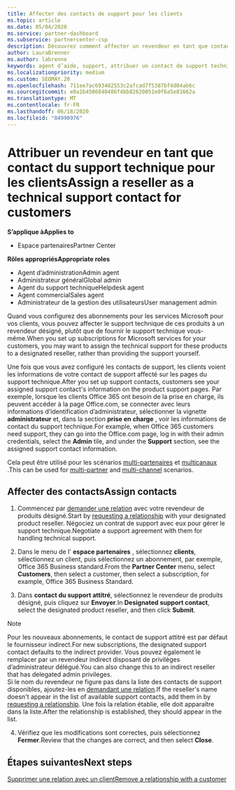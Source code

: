 ```yaml
---
title: Affecter des contacts de support pour les clients
ms.topic: article
ms.date: 05/04/2020
ms.service: partner-dashboard
ms.subservice: partnercenter-csp
description: Découvrez comment affecter un revendeur en tant que contact du support technique pour les clients qui ont des abonnements aux services Microsoft.
author: LauraBrenner
ms.author: labrenne
keywords: agent d’aide, support, attribuer un contact de support technique, contact de support attitré
ms.localizationpriority: medium
ms.custom: SEOMAY.20
ms.openlocfilehash: 711ee7ac693402553c2afcad7f5387bf4d04ab6c
ms.sourcegitcommit: e0a1b4506840486f4bb82620051e0f6a5e81662a
ms.translationtype: MT
ms.contentlocale: fr-FR
ms.lasthandoff: 06/18/2020
ms.locfileid: "84990976"
---
```

# <a name="assign-a-reseller-as-a-technical-support-contact-for-customers"></a><span data-ttu-id="ab7c5-104">Attribuer un revendeur en tant que contact du support technique pour les clients</span><span class="sxs-lookup"><span data-stu-id="ab7c5-104">Assign a reseller as a technical support contact for customers</span></span>

<span data-ttu-id="ab7c5-105">**S’applique à**</span><span class="sxs-lookup"><span data-stu-id="ab7c5-105">**Applies to**</span></span>

- <span data-ttu-id="ab7c5-106">Espace partenaires</span><span class="sxs-lookup"><span data-stu-id="ab7c5-106">Partner Center</span></span>

<span data-ttu-id="ab7c5-107">**Rôles appropriés**</span><span class="sxs-lookup"><span data-stu-id="ab7c5-107">**Appropriate roles**</span></span>

- <span data-ttu-id="ab7c5-108">Agent d’administration</span><span class="sxs-lookup"><span data-stu-id="ab7c5-108">Admin agent</span></span>
- <span data-ttu-id="ab7c5-109">Administrateur général</span><span class="sxs-lookup"><span data-stu-id="ab7c5-109">Global admin</span></span>
- <span data-ttu-id="ab7c5-110">Agent du support technique</span><span class="sxs-lookup"><span data-stu-id="ab7c5-110">Helpdesk agent</span></span>
- <span data-ttu-id="ab7c5-111">Agent commercial</span><span class="sxs-lookup"><span data-stu-id="ab7c5-111">Sales agent</span></span>
- <span data-ttu-id="ab7c5-112">Administrateur de la gestion des utilisateurs</span><span class="sxs-lookup"><span data-stu-id="ab7c5-112">User management admin</span></span>

<span data-ttu-id="ab7c5-113">Quand vous configurez des abonnements pour les services Microsoft pour vos clients, vous pouvez affecter le support technique de ces produits à un revendeur désigné, plutôt que de fournir le support technique vous-même.</span><span class="sxs-lookup"><span data-stu-id="ab7c5-113">When you set up subscriptions for Microsoft services for your customers, you may want to assign the technical support for these products to a designated reseller, rather than providing the support yourself.</span></span>

<span data-ttu-id="ab7c5-114">Une fois que vous avez configuré les contacts de support, les clients voient les informations de votre contact de support affecté sur les pages du support technique.</span><span class="sxs-lookup"><span data-stu-id="ab7c5-114">After you set up support contacts, customers see your assigned support contact's information on the product support pages.</span></span> <span data-ttu-id="ab7c5-115">Par exemple, lorsque les clients Office 365 ont besoin de la prise en charge, ils peuvent accéder à la page Office.com, se connecter avec leurs informations d’identification d’administrateur, sélectionner la vignette **administrateur** et, dans la section **prise en charge** , voir les informations de contact du support technique.</span><span class="sxs-lookup"><span data-stu-id="ab7c5-115">For example, when Office 365 customers need support, they can go into the Office.com page, log in with their admin credentials, select the **Admin** tile, and under the **Support** section, see the assigned support contact information.</span></span>

<span data-ttu-id="ab7c5-116">Cela peut être utilisé pour les scénarios [multi-partenaires](multipartner.md) et [multicanaux](multichannel.md) .</span><span class="sxs-lookup"><span data-stu-id="ab7c5-116">This can be used for [multi-partner](multipartner.md) and [multi-channel](multichannel.md) scenarios.</span></span> 

<a href="" id="assigncontacts"></a>
## <a name="assign-contacts"></a><span data-ttu-id="ab7c5-117">Affecter des contacts</span><span class="sxs-lookup"><span data-stu-id="ab7c5-117">Assign contacts</span></span>

1.  <span data-ttu-id="ab7c5-118">Commencez par [demander une relation](request-a-relationship-with-a-customer.md) avec votre revendeur de produits désigné.</span><span class="sxs-lookup"><span data-stu-id="ab7c5-118">Start by [requesting a relationship](request-a-relationship-with-a-customer.md) with your designated product reseller.</span></span> <span data-ttu-id="ab7c5-119">Négociez un contrat de support avec eux pour gérer le support technique.</span><span class="sxs-lookup"><span data-stu-id="ab7c5-119">Negotiate a support agreement with them for handling technical support.</span></span>

2.  <span data-ttu-id="ab7c5-120">Dans le menu de l' **espace partenaires** , sélectionnez **clients**, sélectionnez un client, puis sélectionnez un abonnement, par exemple, Office 365 Business standard.</span><span class="sxs-lookup"><span data-stu-id="ab7c5-120">From the **Partner Center** menu, select **Customers**, then select a customer, then select a subscription, for example, Office 365 Business Standard.</span></span>

3.  <span data-ttu-id="ab7c5-121">Dans **contact du support attitré**, sélectionnez le revendeur de produits désigné, puis cliquez sur **Envoyer**.</span><span class="sxs-lookup"><span data-stu-id="ab7c5-121">In  **Designated support contact**, select the designated product reseller, and then click **Submit**.</span></span> 

   >[!NOTE]  
 ><span data-ttu-id="ab7c5-122">Pour les nouveaux abonnements, le contact de support attitré est par défaut le fournisseur indirect.</span><span class="sxs-lookup"><span data-stu-id="ab7c5-122">For new subscriptions, the designated support contact defaults to the indirect provider.</span></span> <span data-ttu-id="ab7c5-123">Vous pouvez également le remplacer par un revendeur indirect disposant de privilèges d’administrateur délégué.</span><span class="sxs-lookup"><span data-stu-id="ab7c5-123">You can also change this to an indirect reseller that has delegated admin privileges.</span></span>    
><span data-ttu-id="ab7c5-124">Si le nom du revendeur ne figure pas dans la liste des contacts de support disponibles, ajoutez-les en [demandant une relation](request-a-relationship-with-a-customer.md).</span><span class="sxs-lookup"><span data-stu-id="ab7c5-124">If the reseller's name doesn't appear in the list of available support contacts, add them in by [requesting a relationship](request-a-relationship-with-a-customer.md).</span></span> <span data-ttu-id="ab7c5-125">Une fois la relation établie, elle doit apparaître dans la liste.</span><span class="sxs-lookup"><span data-stu-id="ab7c5-125">After the relationship is established, they should appear in the list.</span></span>  

4.  <span data-ttu-id="ab7c5-126">Vérifiez que les modifications sont correctes, puis sélectionnez **Fermer**.</span><span class="sxs-lookup"><span data-stu-id="ab7c5-126">Review that the changes are correct, and then select **Close**.</span></span>

## <a name="next-steps"></a><span data-ttu-id="ab7c5-127">Étapes suivantes</span><span class="sxs-lookup"><span data-stu-id="ab7c5-127">Next steps</span></span>

[<span data-ttu-id="ab7c5-128">Supprimer une relation avec un client</span><span class="sxs-lookup"><span data-stu-id="ab7c5-128">Remove a relationship with a customer</span></span>](remove-a-relationship.md)